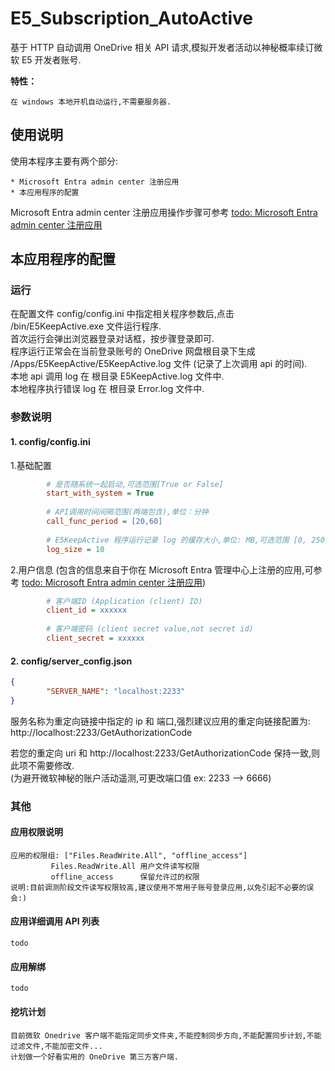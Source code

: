 # E5_Subscription_AutoActive

基于 HTTP 自动调用 OneDrive 相关 API 请求,模拟开发者活动以神秘概率续订微软 E5 开发者账号.

**特性：**

    在 windows 本地开机自动运行,不需要服务器. 

## 使用说明

使用本程序主要有两个部分:

    * Microsoft Entra admin center 注册应用 
    * 本应用程序的配置

Microsoft Entra admin center 注册应用操作步骤可参考 [todo: Microsoft Entra admin center 注册应用]()

## 本应用程序的配置

### 运行

在配置文件 config/config.ini 中指定相关程序参数后,点击 /bin/E5KeepActive.exe 文件运行程序.  
首次运行会弹出浏览器登录对话框，按步骤登录即可.  
程序运行正常会在当前登录账号的 OneDrive 网盘根目录下生成 /Apps/E5KeepActive/E5KeepActive.log 文件 (记录了上次调用 api 的时间).  
本地 api 调用 log 在 根目录 E5KeepActive.log 文件中.  
本地程序执行错误 log 在 根目录 Error.log 文件中.

### 参数说明

#### 1. config/config.ini 

1.基础配置

```ini
		# 是否随系统一起启动,可选范围[True or False]
		start_with_system = True
		
		# API调用时间间隔范围(两端包含),单位：分钟
		call_func_period = [20,60]
		
		# E5KeepActive 程序运行记录 log 的缓存大小,单位: MB,可选范围 [0, 250]
		log_size = 10
```

2.用户信息 (包含的信息来自于你在 Microsoft Entra 管理中心上注册的应用,可参考 [todo: Microsoft Entra admin center 注册应用]())

```ini
		# 客户端ID (Application (client) ID)
		client_id = xxxxxx
		
		# 客户端密码 (client secret value,not secret id)
		client_secret = xxxxxx

```

#### 2. config/server_config.json

```json
{
		"SERVER_NAME": "localhost:2233"
}
```

服务名称为重定向链接中指定的 ip 和 端口,强烈建议应用的重定向链接配置为: http://localhost:2233/GetAuthorizationCode

若您的重定向 uri 和 http://localhost:2233/GetAuthorizationCode 保持一致,则此项不需要修改.  
(为避开微软神秘的账户活动遥测,可更改端口值 ex: 2233 --> 6666)

### 其他

#### 应用权限说明

    应用的权限组: ["Files.ReadWrite.All", "offline_access"]
			 Files.ReadWrite.All 用户文件读写权限
			 offline_access      保留允许过的权限
    说明:目前调测阶段文件读写权限较高,建议使用不常用子账号登录应用,以免引起不必要的误会:)

#### 应用详细调用 API 列表

    todo

#### 应用解绑

	todo

#### 挖坑计划

    目前微软 Onedrive 客户端不能指定同步文件夹,不能控制同步方向,不能配置同步计划,不能过滤文件,不能加密文件...
    计划做一个好看实用的 OneDrive 第三方客户端.

